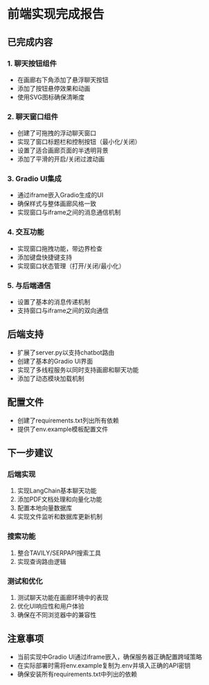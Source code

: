 # 前端实现完成报告

## 已完成内容

### 1. 聊天按钮组件
- 在画廊右下角添加了悬浮聊天按钮
- 添加了按钮悬停效果和动画
- 使用SVG图标确保清晰度

### 2. 聊天窗口组件
- 创建了可拖拽的浮动聊天窗口
- 实现了窗口标题栏和控制按钮（最小化/关闭）
- 设置了适合画廊页面的半透明背景
- 添加了平滑的开启/关闭过渡动画

### 3. Gradio UI集成
- 通过iframe嵌入Gradio生成的UI
- 确保样式与整体画廊风格一致
- 实现窗口与iframe之间的消息通信机制

### 4. 交互功能
- 实现窗口拖拽功能，带边界检查
- 添加键盘快捷键支持
- 实现窗口状态管理（打开/关闭/最小化）

### 5. 与后端通信
- 设置了基本的消息传递机制
- 支持窗口与iframe之间的双向通信

## 后端支持
- 扩展了server.py以支持chatbot路由
- 创建了基本的Gradio UI界面
- 实现了多线程服务以同时支持画廊和聊天功能
- 添加了动态模块加载机制

## 配置文件
- 创建了requirements.txt列出所有依赖
- 提供了env.example模板配置文件

## 下一步建议

### 后端实现
1. 实现LangChain基本聊天功能
2. 添加PDF文档处理和向量化功能
3. 配置本地向量数据库
4. 实现文件监听和数据库更新机制

### 搜索功能
1. 整合TAVILY/SERPAPI搜索工具
2. 实现查询路由逻辑

### 测试和优化
1. 测试聊天功能在画廊环境中的表现
2. 优化UI响应性和用户体验
3. 确保在不同浏览器中的兼容性

## 注意事项
- 当前实现中Gradio UI通过iframe嵌入，确保服务器正确配置跨域策略
- 在实际部署时需将env.example复制为.env并填入正确的API密钥
- 确保安装所有requirements.txt中列出的依赖 